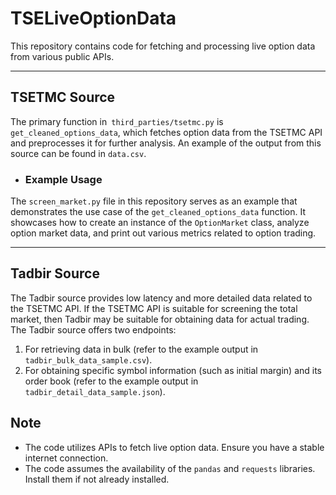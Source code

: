# TSELiveOptionData
This repository contains code for fetching and processing live option data from various public APIs.

----
## TSETMC Source
The primary function in` third_parties/tsetmc.py` is `get_cleaned_options_data`, which fetches option data from the TSETMC API and preprocesses it for further analysis. An example of the output from this source can be found in `data.csv`.



* ### Example Usage
The `screen_market.py` file in this repository serves as an example that demonstrates the use case of the `get_cleaned_options_data` function. 
It showcases how to create an instance of the `OptionMarket` class, analyze option market data, and print out various metrics related to option trading.

---

## Tadbir Source
The Tadbir source provides low latency and more detailed data related to the TSETMC API. If the TSETMC API is suitable for screening the total market, then Tadbir may be suitable for obtaining data for actual trading. The Tadbir source offers two endpoints:

1. For retrieving data in bulk (refer to the example output in `tadbir_bulk_data_sample.csv`).
2. For obtaining specific symbol information (such as initial margin) and its order book (refer to the example output in `tadbir_detail_data_sample.json`).

## Note
* The code utilizes APIs to fetch live option data. Ensure you have a stable internet connection.
* The code assumes the availability of the `pandas` and `requests` libraries. Install them if not already installed.

